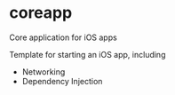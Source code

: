 # coreapp
Core application for iOS apps

Template for starting an iOS app, including
- Networking
- Dependency Injection

